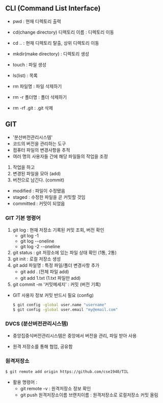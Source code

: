 ## CLI (Command List Interface)

- pwd : 현재 디렉토리 출력

- cd(change directory) 디렉토리 이름 : 디렉토리 이동

- cd .. : 현재 디렉토리 탈출, 상위 디렉토리 이동
- mkdir(make directory) : 디렉토리 생성
- touch : 파일 생성
- ls(list) : 목록
- rm 파일명 : 파일 삭제하기
- rm -r 폴더명 : 폴더 삭제하기
- rm -rf .git : .git 삭제





## GIT

- '분산버전관리시스템'
- 코드의 버전을 관리하는 도구
- 컴퓨터 파일의 변경사항을 추적
- 여러 명의 사용자들 간에 해당 파일들의 작업을 조정

1. 작업을 하고
2. 변경된 파일을 모아 (add)
3. 버전으로 남긴다. (commit)



- modified : 파일이 수정됐음
- staged : 수정한 파일을 곧 커밋할 것임
- committed : 커밋이 되었음



### GIT 기본 명령어

1. git log : 현재 저장소 기록된 커밋 조회, 버전 확인
   - git log -1
   - git log --oneline
   - git log -2 --oneline
2. git status : git 저장소에 있는 파일 상태 확인 (1통, 2통)
3. git init : 로컬 저장소 생성
4. git add 파일명 : 특정 파일/폴더 변경사항 추가
   - git add . (전체 파일 add)
   - git add 1.txt (1.txt 파일만 add)
5. git commit -m '커밋메세지' : 커밋 (버전 기록)



- GIT 사용자 정보 커밋 반드시 필요 (config)

  ``` bash
  $ git config -global user.name "username"
  $ git config -global user.email "my@email.com"
  ```



### DVCS (분산버전관리시스템)

- 중앙집중식버전관리시스템은 중앙에서 버전을 관리, 파일 받아 사용

- 원격 저장소를 통해 협업, 공유함



### 원격저장소

``` bash
$ git remote add origin https://github.com/cse1940/TIL
```

- 활용 명령어 :
  - git remote -v : 원격저장소 정보 확인
  - git push 원격저장소이름 브랜치이름 : 원격저장소로 로컬저장소 커밋 올림